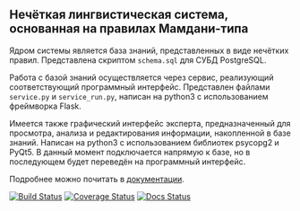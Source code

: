 Нечёткая лингвистическая система, основанная на правилах Мамдани-типа
---------------------------------------------------------------------

Ядром системы является база знаний, представленных в виде нечётких правил. Представлена скриптом `schema.sql` для СУБД PostgreSQL.

Работа с базой знаний осуществляется через сервис, реализующий соответствующий программный интерфейс. Представлен файлами `service.py` и `service_run.py`, написан на python3 с использованием фреймворка Flask.

Имеется также графический интерфейс эксперта, предназначенный для просмотра, анализа и редактирования информации, накопленной в базе знаний. Написан на python3 с использованием библиотек psycopg2 и PyQt5. В данный момент подключается напрямую к базе, но в последующем будет переведён на программный интерфейс.

Подробнее можно почитать в [документации](https://pyfrbs.readthedocs.org).

[![Build Status](https://travis-ci.org/the0/pyfrbs.svg?branch=master)](https://travis-ci.org/the0/pyfrbs)
[![Coverage Status](https://coveralls.io/repos/the0/pyfrbs/badge.svg)](https://coveralls.io/r/the0/pyfrbs)
[![Docs Status](https://readthedocs.org/projects/pyfrbs/badge/?version=latest)](https://pyfrbs.readthedocs.org)
